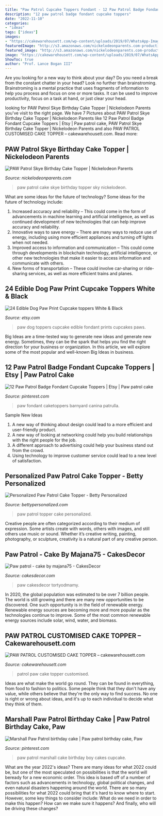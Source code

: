 ```yaml
---
title: "Paw Patrol Cupcake Toppers Fondant - 12 Paw Patrol Badge Fondant Cupcake Toppers"
description: "12 paw patrol badge fondant cupcake toppers"
date: "2022-11-10"
categories:
- "ideas"
tags: ["ideas"]
images:
- "https://cakewarehousett.com/wp-content/uploads/2019/07/WhatsApp-Image-2019-07-29-at-10.01.54-PM.jpeg"
featuredImage: "http://s3.amazonaws.com/nickelodeonparents.com-production/wp-content/uploads/2016/05/pawPatrol-skyeBirthdayCake2x3.jpg"
featured_image: "http://s3.amazonaws.com/nickelodeonparents.com-production/wp-content/uploads/2016/05/pawPatrol-skyeBirthdayCake2x3.jpg"
image: "https://cakewarehousett.com/wp-content/uploads/2019/07/WhatsApp-Image-2019-07-29-at-10.01.54-PM.jpeg"
ShowToc: true
author: "Prof. Lance Bogan III"
---
```



Are you looking for a new way to think about your day? Do you need a break from the constant chatter in your head? Look no further than brainstroming. Brainstroming is a mental practice that uses fragments of information to help you process and focus on one or more tasks. It can be used to improve productivity, focus on a task at hand, or just clear your head.

	

		
looking for PAW Patrol Skye Birthday Cake Topper | Nickelodeon Parents you've visit to the right page. We have 7 Pictures about PAW Patrol Skye Birthday Cake Topper | Nickelodeon Parents like 12 Paw Patrol Badge Fondant Cupcake Toppers | Etsy | Paw patrol cake, PAW Patrol Skye Birthday Cake Topper | Nickelodeon Parents and also PAW PATROL CUSTOMISED CAKE TOPPER – cakewarehousett.com. Read more:
		
    
## PAW Patrol Skye Birthday Cake Topper | Nickelodeon Parents

<img loading=lazy src="http://s3.amazonaws.com/nickelodeonparents.com-production/wp-content/uploads/2016/05/pawPatrol-skyeBirthdayCake2x3.jpg" onerror="this.onerror=null;this.src='https://tse2.mm.bing.net/th?id=OIP.-0iMK5P3Q23pn6-A8T2d7QHaLH&amp;pid=15.1';" alt="PAW Patrol Skye Birthday Cake Topper | Nickelodeon Parents">

_Source: nickelodeonparents.com_

>paw patrol cake skye birthday topper sky nickelodeon. 

	

What are some ideas for the future of technology?
Some ideas for the future of technology include: 
1. Increased accuracy and reliability – This could come in the form of advancements in machine learning and artificial intelligence, as well as continued development of new technologies that can help improve accuracy and reliability. 
2. Innovative ways to save energy – There are many ways to reduce use of energy, including using more efficient appliances and turning off lights when not needed. 
3. Improved access to information and communication – This could come through developments in blockchain technology, artificial intelligence, or other new technologies that make it easier to access information and communicate with others. 
4. New forms of transportation – These could involve car-sharing or ride-sharing services, as well as more efficient trains and planes.

    
## 24 Edible Dog Paw Print Cupcake Toppers White &amp; Black

<img loading=lazy src="https://img0.etsystatic.com/000/0/6279730/il_fullxfull.258839318.jpg" onerror="this.onerror=null;this.src='https://tse4.mm.bing.net/th?id=OIP.DvopWvJnH1EDsH1P0E-9BgHaFj&amp;pid=15.1';" alt="24 Edible Dog Paw Print Cupcake toppers White &amp; Black">

_Source: etsy.com_

>paw dog toppers cupcake edible fondant prints cupcakes paws. 

	

Big Ideas are a time-tested way to generate new ideas and generate new energy. Sometimes, they can be the spark that helps you find the right direction for your business or organization. In this article, we will explore some of the most popular and well-known Big Ideas in business.

    
## 12 Paw Patrol Badge Fondant Cupcake Toppers | Etsy | Paw Patrol Cake

<img loading=lazy src="https://i.pinimg.com/736x/e4/45/ae/e445ae8e2ffb5be65349b6e32d50b6a7.jpg" onerror="this.onerror=null;this.src='https://tse1.mm.bing.net/th?id=OIP._wCXltnWU__WtxcjUjz-PAHaGG&amp;pid=15.1';" alt="12 Paw Patrol Badge Fondant Cupcake Toppers | Etsy | Paw patrol cake">

_Source: pinterest.com_

>paw fondant caketoppers barnyard canina patrulla. 

	

Sample New Ideas
1. A new way of thinking about design could lead to a more efficient and user-friendly product.
2. A new way of looking at networking could help you build relationships with the right people for the job.
3. A different approach to advertising could help your business stand out from the crowd.
4. Using technology to improve customer service could lead to a new level of satisfaction.

    
## Personalized Paw Patrol Cake Topper - Betty Personalized

<img loading=lazy src="https://bettypersonalized.com/wp-content/uploads/2020/08/il_794xN.2279416330_sioh.jpg" onerror="this.onerror=null;this.src='https://tse3.mm.bing.net/th?id=OIP.eBVK3wIwxoCSO5Uxb0cTiAHaKo&amp;pid=15.1';" alt="Personalized Paw Patrol Cake Topper - Betty Personalized">

_Source: bettypersonalized.com_

>paw patrol topper cake personalized. 

	

Creative people are often categorized according to their medium of expression. Some artists create with words, others with images, and still others use music or sound. Whether it’s creative writing, painting, photography, or sculpture, creativity is a natural part of any creative person.

    
## Paw Patrol - Cake By Majana75 - CakesDecor

<img loading=lazy src="https://pic.cakesdecor.com/o/0eab4ea0fb324ea3bb5831a284a2e176.jpg" onerror="this.onerror=null;this.src='https://tse3.mm.bing.net/th?id=OIP.iz9qumiC6PEL0UAnV1eEKgHaLN&amp;pid=15.1';" alt="Paw patrol - cake by majana75 - CakesDecor">

_Source: cakesdecor.com_

>paw cakesdecor tortyodmamy. 

	

In 2020, the global population was estimated to be over 7 billion people. The world is still growing and there are many new opportunities to be discovered. One such opportunity is in the field of renewable energy. Renewable energy sources are becoming more and more popular as the technologies continue to improve. Some of the most common renewable energy sources include solar, wind, water, and biomass.

    
## PAW PATROL CUSTOMISED CAKE TOPPER – Cakewarehousett.com

<img loading=lazy src="https://cakewarehousett.com/wp-content/uploads/2019/07/WhatsApp-Image-2019-07-29-at-10.01.54-PM.jpeg" onerror="this.onerror=null;this.src='https://tse2.mm.bing.net/th?id=OIP.TyD0cEOtoH_lI617cX30NQHaJ4&amp;pid=15.1';" alt="PAW PATROL CUSTOMISED CAKE TOPPER – cakewarehousett.com">

_Source: cakewarehousett.com_

>patrol paw cake topper customised. 

	

Ideas are what make the world go round. They can be found in everything, from food to fashion to politics. Some people think that they don't have any value, while others believe that they're the only way to find success. No one is right or wrong about ideas, and it's up to each individual to decide what they think of them.

    
## Marshall Paw Patrol Birthday Cake | Paw Patrol Birthday Cake, Paw

<img loading=lazy src="https://i.pinimg.com/originals/fa/ef/98/faef985aa41bade962a38036ad9e12c7.jpg" onerror="this.onerror=null;this.src='https://tse3.mm.bing.net/th?id=OIP.8PY_49mbj6b_HFKdRgMpowHaJ4&amp;pid=15.1';" alt="Marshall Paw Patrol birthday cake | Paw patrol birthday cake, Paw">

_Source: pinterest.com_

>paw patrol marshall cake birthday boy cakes cupcake. 

	

What are the year 2022's ideas?
There are many ideas for what 2022 could be, but one of the most speculated on possibilities is that the world will beready for a new economic order. This idea is based off of a number of factors such as advancements in technology, global political changes, and even natural disasters happening around the world. There are so many possibilities for what 2022 could bring that it's hard to know where to start. However, some key things to consider include: What do we need in order to make this happen? How can we make sure it happens? And finally, who will be driving these changes?

